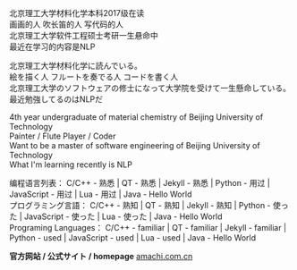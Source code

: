 北京理工大学材料化学本科2017级在读   
画画的人 吹长笛的人 写代码的人  
北京理工大学软件工程硕士考研一生悬命中  
最近在学习的内容是NLP  

北京理工大学材料化学に読んでいる。  
絵を描く人 フルートを奏でる人 コードを書く人  
北京理工大学のソフトウェアの修士になって大学院を受けて一生懸命している。  
最近勉強してるのはNLPだ  

4th year undergraduate of material chemistry of Beijing University of Technology  
Painter / Flute Player / Coder  
Want to be a master of software engineering of Beijing University of Technology  
What I'm learning recently is NLP  

编程语言列表： C/C++ - 熟悉 | QT - 熟悉 | Jekyll - 熟悉 | Python - 用过 | JavaScript - 用过 | Lua - 用过 | Java - Hello World  
プログラミング言語： C/C++ - 熟知 | QT - 熟知 | Jekyll - 熟知 | Python - 使った | JavaScript - 使った | Lua - 使った | Java - Hello World  
Programing Languages： C/C++ - familiar | QT - familiar | Jekyll - familiar | Python - used | JavaScript - used | Lua - used | Java - Hello World  

**官方网站 / 公式サイト /  homepage**
[amachi.com.cn](https://amachi.com.cn)

<!--
**AmachiInori/amachiinori** is a ✨ _special_ ✨ repository because its `README.md` (this file) appears on your GitHub profile.

Here are some ideas to get you started:

- 🔭 I’m currently working on ...
- 🌱 I’m currently learning ...
- 👯 I’m looking to collaborate on ...
- 🤔 I’m looking for help with ...
- 💬 Ask me about ...
- 📫 How to reach me: ...
- 😄 Pronouns: ...
- ⚡ Fun fact: ...
-->
